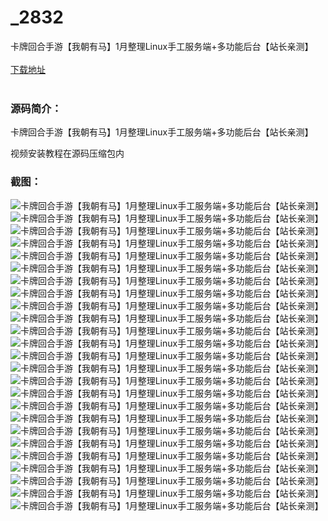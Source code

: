 # _2832
卡牌回合手游【我朝有马】1月整理Linux手工服务端+多功能后台【站长亲测】
<br/></br>
[下载地址](https://www.uuid2.com/2832.html "下载地址")
<br/></br>
<h3>源码简介：</h3>
<p>卡牌回合手游【我朝有马】1月整理Linux手工服务端+多功能后台【站长亲测】<p>
<p>视频安装教程在源码压缩包内<p>
<h3>截图：</h3>
<img src="https://www.uuid2.com/wp-content/uploads/img/202201/ad2f8b5806.jpg" alt="卡牌回合手游【我朝有马】1月整理Linux手工服务端+多功能后台【站长亲测】"><img src="https://www.uuid2.com/wp-content/uploads/img/202201/8c91f81425.jpg" alt="卡牌回合手游【我朝有马】1月整理Linux手工服务端+多功能后台【站长亲测】"><img src="https://www.uuid2.com/wp-content/uploads/img/202201/48681ea593.jpg" alt="卡牌回合手游【我朝有马】1月整理Linux手工服务端+多功能后台【站长亲测】"><img src="https://www.uuid2.com/wp-content/uploads/img/202201/e106b25119.jpg" alt="卡牌回合手游【我朝有马】1月整理Linux手工服务端+多功能后台【站长亲测】"><img src="https://www.uuid2.com/wp-content/uploads/img/202201/99f2f14964.jpg" alt="卡牌回合手游【我朝有马】1月整理Linux手工服务端+多功能后台【站长亲测】"><img src="https://www.uuid2.com/wp-content/uploads/img/202201/260cda0480.jpg" alt="卡牌回合手游【我朝有马】1月整理Linux手工服务端+多功能后台【站长亲测】"><img src="https://www.uuid2.com/wp-content/uploads/img/202201/c40855e599.jpg" alt="卡牌回合手游【我朝有马】1月整理Linux手工服务端+多功能后台【站长亲测】"><img src="https://www.uuid2.com/wp-content/uploads/img/202201/cb0a7a6942.jpg" alt="卡牌回合手游【我朝有马】1月整理Linux手工服务端+多功能后台【站长亲测】"><img src="https://www.uuid2.com/wp-content/uploads/img/202201/315c108839.jpg" alt="卡牌回合手游【我朝有马】1月整理Linux手工服务端+多功能后台【站长亲测】"><img src="https://www.uuid2.com/wp-content/uploads/img/202201/58c640f252.jpg" alt="卡牌回合手游【我朝有马】1月整理Linux手工服务端+多功能后台【站长亲测】"><img src="https://www.uuid2.com/wp-content/uploads/img/202201/4a68793227.jpg" alt="卡牌回合手游【我朝有马】1月整理Linux手工服务端+多功能后台【站长亲测】"><img src="https://www.uuid2.com/wp-content/uploads/img/202201/a013bc3472.jpg" alt="卡牌回合手游【我朝有马】1月整理Linux手工服务端+多功能后台【站长亲测】"><img src="https://www.uuid2.com/wp-content/uploads/img/202201/4f0c7e9559.jpg" alt="卡牌回合手游【我朝有马】1月整理Linux手工服务端+多功能后台【站长亲测】"><img src="https://www.uuid2.com/wp-content/uploads/img/202201/92ac529652.jpg" alt="卡牌回合手游【我朝有马】1月整理Linux手工服务端+多功能后台【站长亲测】"><img src="https://www.uuid2.com/wp-content/uploads/img/202201/297da26563.jpg" alt="卡牌回合手游【我朝有马】1月整理Linux手工服务端+多功能后台【站长亲测】"><img src="https://www.uuid2.com/wp-content/uploads/img/202201/2362460575.jpg" alt="卡牌回合手游【我朝有马】1月整理Linux手工服务端+多功能后台【站长亲测】"><img src="https://www.uuid2.com/wp-content/uploads/img/202201/35714e3701.jpg" alt="卡牌回合手游【我朝有马】1月整理Linux手工服务端+多功能后台【站长亲测】"><img src="https://www.uuid2.com/wp-content/uploads/img/202201/52d9501253.jpg" alt="卡牌回合手游【我朝有马】1月整理Linux手工服务端+多功能后台【站长亲测】"><img src="https://www.uuid2.com/wp-content/uploads/img/202201/751d838252.jpg" alt="卡牌回合手游【我朝有马】1月整理Linux手工服务端+多功能后台【站长亲测】"><img src="https://www.uuid2.com/wp-content/uploads/img/202201/273e1a9134.jpg" alt="卡牌回合手游【我朝有马】1月整理Linux手工服务端+多功能后台【站长亲测】"><img src="https://www.uuid2.com/wp-content/uploads/img/202201/423e1f5915.jpg" alt="卡牌回合手游【我朝有马】1月整理Linux手工服务端+多功能后台【站长亲测】"><img src="https://www.uuid2.com/wp-content/uploads/img/202201/90b406c968.jpg" alt="卡牌回合手游【我朝有马】1月整理Linux手工服务端+多功能后台【站长亲测】"><img src="https://www.uuid2.com/wp-content/uploads/img/202201/155f233992.jpg" alt="卡牌回合手游【我朝有马】1月整理Linux手工服务端+多功能后台【站长亲测】"><img src="https://www.uuid2.com/wp-content/uploads/img/202201/7cec0a1956.jpg" alt="卡牌回合手游【我朝有马】1月整理Linux手工服务端+多功能后台【站长亲测】"><img src="https://www.uuid2.com/wp-content/uploads/img/202201/9ad8535196.jpg" alt="卡牌回合手游【我朝有马】1月整理Linux手工服务端+多功能后台【站长亲测】">
